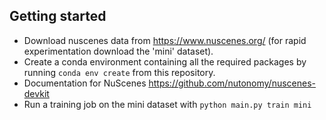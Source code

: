 ## Getting started

- Download nuscenes data from https://www.nuscenes.org/ (for rapid experimentation download the 'mini' dataset).
- Create a conda environment containing all the required packages by running `conda env create` from this repository.
- Documentation for NuScenes https://github.com/nutonomy/nuscenes-devkit
- Run a training job on the mini dataset with `python main.py train mini`